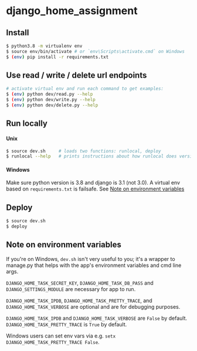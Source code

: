 # django_home_assignment

## Install

```bash
$ python3.8 -m virtualenv env
$ source env/bin/activate # or `env\Scripts\activate.cmd` on Windows
$ (env) pip install -r requirements.txt
```

## Use read / write / delete url endpoints

```bash
# activate virtual env and run each command to get examples:
$ (env) python dev/read.py --help
$ (env) python dev/write.py --help
$ (env) python dev/delete.py --help
```

## Run locally
#### Unix
```bash
$ source dev.sh     # loads two functions: runlocal, deploy
$ runlocal --help   # prints instructions about how runlocal does version, environment and process checks before running 'manage.py runserver'
```
#### Windows
Make sure python version is 3.8 and django is 3.1 (not 3.0).
A virtual env based on `requirements.txt` is failsafe.
See [Note on environment variables](#Note-on-environment-variables) 

## Deploy

```bash
$ source dev.sh
$ deploy
```

## Note on environment variables

If you're on Windows, `dev.sh` isn't very useful to you; it's a wrapper to manage.py that helps with the app's environment variables and cmd line args.

`DJANGO_HOME_TASK_SECRET_KEY`, `DJANGO_HOME_TASK_DB_PASS` and `DJANGO_SETTINGS_MODULE` are necessary for app
to run.

`DJANGO_HOME_TASK_IPDB`, `DJANGO_HOME_TASK_PRETTY_TRACE`, and `DJANGO_HOME_TASK_VERBOSE` are optional and are for debugging purposes.

`DJANGO_HOME_TASK_IPDB` and `DJANGO_HOME_TASK_VERBOSE` are `False` by default. `DJANGO_HOME_TASK_PRETTY_TRACE` is `True` by default.

Windows users can set env vars via e.g. `setx DJANGO_HOME_TASK_PRETTY_TRACE False`.